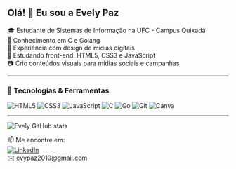 ## Olá! 👋 Eu sou a Evely Paz

🎓 Estudante de Sistemas de Informação na UFC - Campus Quixadá  
🧠 Conhecimento em C e Golang  
🎨 Experiência com design de mídias digitais  
🌱 Estudando front-end: HTML5, CSS3 e JavaScript  
📷 Crio conteúdos visuais para mídias sociais e campanhas  

---

### 🚀 Tecnologias & Ferramentas
![HTML5](https://img.shields.io/badge/-HTML5-E34F26?style=flat&logo=html5&logoColor=fff)
![CSS3](https://img.shields.io/badge/-CSS3-1572B6?style=flat&logo=css3)
![JavaScript](https://img.shields.io/badge/-JavaScript-F7DF1E?style=flat&logo=javascript&logoColor=000)
![C](https://img.shields.io/badge/-C-00599C?style=flat&logo=c)
![Go](https://img.shields.io/badge/-Golang-00ADD8?style=flat&logo=go)
![Git](https://img.shields.io/badge/-Git-F05032?style=flat&logo=git)
![Canva](https://img.shields.io/badge/-Canva-00C4CC?style=flat&logo=canva)

---

![Evely GitHub stats](https://github-readme-stats.vercel.app/api?username=evyhdev&show_icons=true&theme=radical)

📫 Me encontre em:  
[![LinkedIn](https://img.shields.io/badge/-LinkedIn-0A66C2?style=flat&logo=linkedin&logoColor=white)](https://www.linkedin.com/in/evyhdev)  
✉️ evypaz2010@gmail.com
